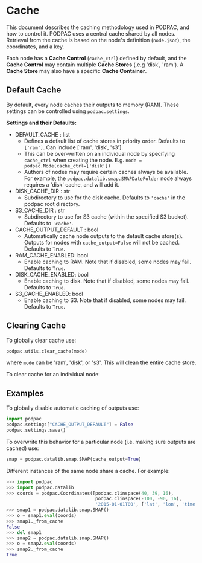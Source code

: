 # Cache

This document describes the caching methodology used in PODPAC, and how to control it. PODPAC uses a central cache shared by all nodes. Retrieval from the cache is based on the node's definition (`node.json`), the coordinates, and a key. 

Each node has a **Cache Control** (`cache_ctrl`) defined by default, and the **Cache Control** may contain multiple **Cache Stores** (.e.g 'disk', 'ram'). A **Cache Store** may also have a specific **Cache Container**. 



## Default Cache

By default, every node caches their outputs to memory (RAM). These settings can be controlled using `podpac.settings`.

**Settings and their Defaults:**

* DEFAULT_CACHE : list
    * Defines a default list of cache stores in priority order. Defaults to `['ram']`. Can include ['ram', 'disk', 's3'].
    * This can be over-written on an individual node by specifying `cache_ctrl` when creating the node. E.g. `node = podpac.Node(cache_ctrl=['disk'])`
    * Authors of nodes may require certain caches always be available. For example, the `podpac.datalib.smap.SMAPDateFolder` node always requires a 'disk' cache, and will add it. 
* DISK_CACHE_DIR : str
    * Subdirectory to use for the disk cache. Defaults to ``'cache'`` in the podpac root directory.
* S3_CACHE_DIR : str
    * Subdirectory to use for S3 cache (within the specified S3 bucket). Defaults to ``'cache'``.
* CACHE_OUTPUT_DEFAULT : bool
    * Automatically cache node outputs to the default cache store(s). Outputs for nodes with `cache_output=False` will not be cached. Defaults to ``True``.
* RAM_CACHE_ENABLED: bool
    * Enable caching to RAM. Note that if disabled, some nodes may fail. Defaults to ``True``.
* DISK_CACHE_ENABLED: bool
    * Enable caching to disk. Note that if disabled, some nodes may fail. Defaults to ``True``.
* S3_CACHE_ENABLED: bool
    * Enable caching to S3. Note that if disabled, some nodes may fail. Defaults to ``True``.

## Clearing Cache
To globally clear cache use:

```python
podpac.utils.clear_cache(mode)
```
where `mode` can be 'ram', 'disk', or 's3'. This will clean the entire cache store. 

To clear cache for an individual node: 

## Examples

To globally disable automatic caching of outputs use:
```python
import podpac
podpac.settings["CACHE_OUTPUT_DEFAULT"] = False
podpac.settings.save()
```

To overwrite this behavior for a particular node (i.e. making sure outputs are cached) use:
```python
smap = podpac.datalib.smap.SMAP(cache_output=True)
```

Different instances of the same node share a cache. For example:
```python
>>> import podpac
>>> import podpac.datalib
>>> coords = podpac.Coordinates([podpac.clinspace(40, 39, 16),
                                 podpac.clinspace(-100, -90, 16),
                                 '2015-01-01T00', ['lat', 'lon', 'time']])
>>> smap1 = podpac.datalib.smap.SMAP()
>>> o = smap1.eval(coords)
>>> smap1._from_cache
False
>>> del smap1
>>> smap2 = podpac.datalib.smap.SMAP()
>>> o = smap2.eval(coords)
>>> smap2._from_cache
True
```

